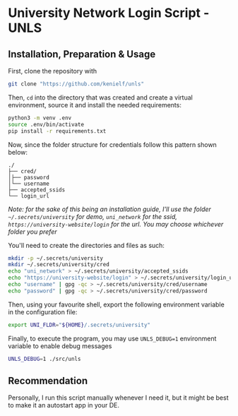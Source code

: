 # University Network Login Script - UNLS
## Installation, Preparation & Usage
First, clone the repository with
```bash
git clone "https://github.com/kenielf/unls"
```

Then, `cd` into the directory that was created and create a virtual environment, 
source it and install the needed requirements:
```bash
python3 -m venv .env
source .env/bin/activate
pip install -r requirements.txt
```

Now, since the folder structure for credentials follow this pattern shown below:
```
./
├── cred/
│├── password
│└── username
├── accepted_ssids
└── login_url
```
*Note: for the sake of this being an installation guide, 
I'll use the folder `~/.secrets/university` for demo, 
`uni_network` for the ssid, 
`https://university-website/login` for the url. 
You may choose whichever folder you prefer*

You'll need to create the directories and files as such:
```bash
mkdir -p ~/.secrets/university
mkdir ~/.secrets/university/cred
echo "uni_network" > ~/.secrets/university/accepted_ssids
echo "https://university-website/login" > ~/.secrets/university/login_url
echo "username" | gpg -qc > ~/.secrets/university/cred/username
echo "password" | gpg -qc > ~/.secrets/university/cred/password
```

Then, using your favourite shell, 
export the following environment variable in the configuration file:
```bash
export UNI_FLDR="${HOME}/.secrets/university"
```

Finally, to execute the program, 
you may use `UNLS_DEBUG=1` environment variable to enable debug messages
```bash
UNLS_DEBUG=1 ./src/unls
```

## Recommendation
Personally, I run this script manually whenever I need it, 
but it might be best to make it an autostart app in your DE.
